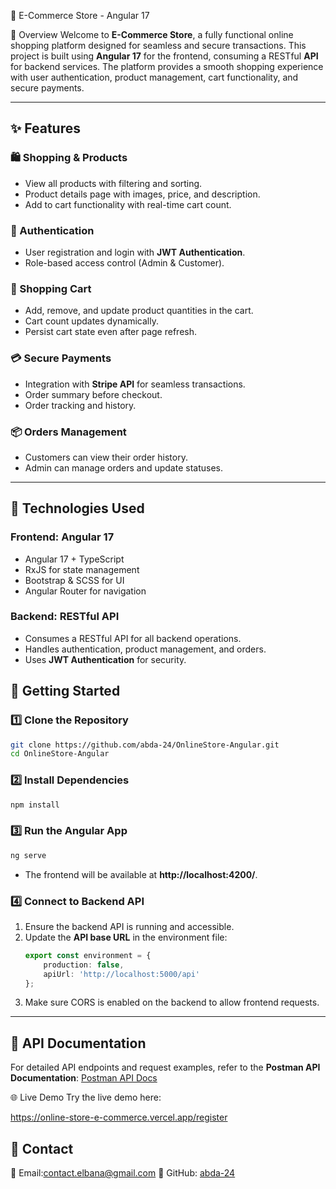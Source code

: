  🛒 E-Commerce Store - Angular 17

 🚀 Overview
Welcome to **E-Commerce Store**, a fully functional online shopping platform designed for seamless and secure transactions. This project is built using **Angular 17** for the frontend, consuming a RESTful **API** for backend services. The platform provides a smooth shopping experience with user authentication, product management, cart functionality, and secure payments.

---

## ✨ Features
### 🛍️ Shopping & Products
- View all products with filtering and sorting.
- Product details page with images, price, and description.
- Add to cart functionality with real-time cart count.

### 🔐 Authentication
- User registration and login with **JWT Authentication**.
- Role-based access control (Admin & Customer).

### 🛒 Shopping Cart
- Add, remove, and update product quantities in the cart.
- Cart count updates dynamically.
- Persist cart state even after page refresh.

### 💳 Secure Payments
- Integration with **Stripe API** for seamless transactions.
- Order summary before checkout.
- Order tracking and history.

### 📦 Orders Management
- Customers can view their order history.
- Admin can manage orders and update statuses.


---

## 🔧 Technologies Used
### **Frontend:** Angular 17
- Angular 17 + TypeScript
- RxJS for state management
- Bootstrap & SCSS for UI
- Angular Router for navigation

### **Backend:** RESTful API
- Consumes a RESTful API for all backend operations.
- Handles authentication, product management, and orders.
- Uses **JWT Authentication** for security.


## 🚀 Getting Started
### **1️⃣ Clone the Repository**
```bash
git clone https://github.com/abda-24/OnlineStore-Angular.git
cd OnlineStore-Angular
```

### **2️⃣ Install Dependencies**
```bash
npm install
```

### **3️⃣ Run the Angular App**
```bash
ng serve
```
- The frontend will be available at **http://localhost:4200/**.

### **4️⃣ Connect to Backend API**
1. Ensure the backend API is running and accessible.
2. Update the **API base URL** in the environment file:
   ```typescript
   export const environment = {
       production: false,
       apiUrl: 'http://localhost:5000/api'
   };
   ```
3. Make sure CORS is enabled on the backend to allow frontend requests.

---

## 🔗 API Documentation
For detailed API endpoints and request examples, refer to the **Postman API Documentation**:
[Postman API Docs](https://documenter.getpostman.com/view/5709532/2s93JqTRWN#4f774c92-f954-4b00-892a-8b2db190be45)


🌐 Live Demo
Try the live demo here:

https://online-store-e-commerce.vercel.app/register



## 📩 Contact
📧 Email:contact.elbana@gmail.com
🐙 GitHub: [abda-24](https://github.com/abda-24)


